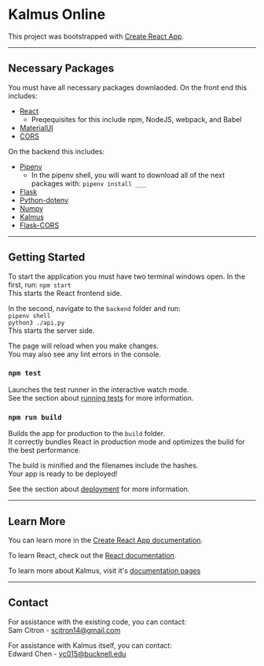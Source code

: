 # Kalmus Online

This project was bootstrapped with [Create React App](https://github.com/facebook/create-react-app).

---

## Necessary Packages

You must have all necessary packages downlaoded.
On the front end this includes:

- [React](https://reactjs.org/)
  - Preqequisites for this include npm, NodeJS, webpack, and Babel
- [MaterialUI](https://mui.com/)
- [CORS](https://www.npmjs.com/package/cors)

On the backend this includes:

- [Pipenv](https://pypi.org/project/pipenv/)
  - In the pipenv shell, you will want to download all of the next packages with: `pipenv install ___`
- [Flask](https://flask.palletsprojects.com/en/1.1.x/installation/)
- [Python-dotenv](https://pypi.org/project/python-dotenv/)
- [Numpy](https://pypi.org/project/numpy/)
- [Kalmus](https://kalmus-color-toolkit.github.io/KALMUS/install.html)
- [Flask-CORS](https://flask-cors.readthedocs.io/en/latest/)

---

## Getting Started

To start the application you must have two terminal windows open.
In the first, run:
`npm start`  
This starts the React frontend side.

In the second, navigate to the `backend` folder and run:  
`pipenv shell`  
`python3 ./api.py`  
This starts the server side.

The page will reload when you make changes.\
You may also see any lint errors in the console.

### `npm test`

Launches the test runner in the interactive watch mode.\
See the section about [running tests](https://facebook.github.io/create-react-app/docs/running-tests) for more information.

### `npm run build`

Builds the app for production to the `build` folder.\
It correctly bundles React in production mode and optimizes the build for the best performance.

The build is minified and the filenames include the hashes.\
Your app is ready to be deployed!

See the section about [deployment](https://facebook.github.io/create-react-app/docs/deployment) for more information.

---

## Learn More

You can learn more in the [Create React App documentation](https://facebook.github.io/create-react-app/docs/getting-started).

To learn React, check out the [React documentation](https://reactjs.org/).

To learn more about Kalmus, visit it's [documentation pages](https://kalmus-color-toolkit.github.io/KALMUS/index.html)

---

## Contact

For assistance with the existing code, you can contact:  
Sam Citron - scitron14@gmail.com

For assistance with Kalmus itself, you can contact:  
Edward Chen - yc015@bucknell.edu
